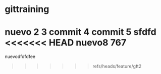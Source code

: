# gittraining
nuevo
2
3
commit 4
commit 5
sfdfd
<<<<<<< HEAD
nuevo8
767
=======
nuevodfdfdfee
>>>>>>> refs/heads/feature/gft2
